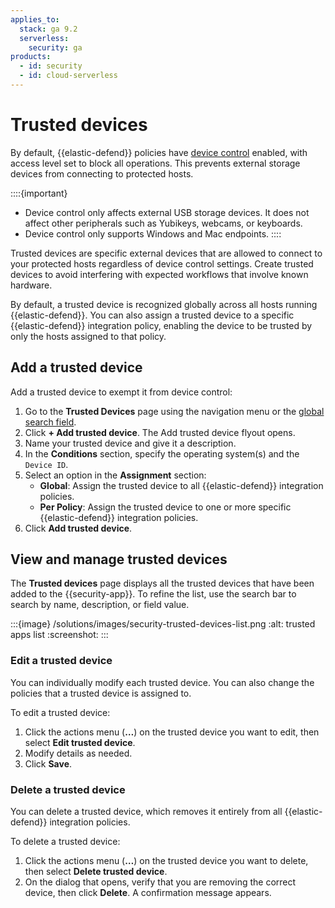 ```yaml
---
applies_to:
  stack: ga 9.2
  serverless:
    security: ga
products:
  - id: security
  - id: cloud-serverless
---
```


# Trusted devices

By default, {{elastic-defend}} policies have [device control](/solutions/security/configure-elastic-defend/configure-an-integration-policy-for-elastic-defend.md#device-control) enabled, with access level set to block all operations. This prevents external storage devices from connecting to protected hosts.

::::{important}
- Device control only affects external USB storage devices. It does not affect other peripherals such as Yubikeys, webcams, or keyboards.
- Device control only supports Windows and Mac endpoints. 
::::

Trusted devices are specific external devices that are allowed to connect to your protected hosts regardless of device control settings. Create trusted devices to avoid interfering with expected workflows that involve known hardware. 

By default, a trusted device is recognized globally across all hosts running {{elastic-defend}}. You can also assign a trusted device to a specific {{elastic-defend}} integration policy, enabling the device to be trusted by only the hosts assigned to that policy.

## Add a trusted device

Add a trusted device to exempt it from device control:

1. Go to the **Trusted Devices** page using the navigation menu or the [global search field](/explore-analyze/find-and-organize/find-apps-and-objects.md).
2. Click **+ Add trusted device**. The Add trusted device flyout opens.
3. Name your trusted device and give it a description. 
4. In the **Conditions** section, specify the operating system(s) and the `Device ID`. 
5. Select an option in the **Assignment** section:
    * **Global**: Assign the trusted device to all {{elastic-defend}} integration policies.
    * **Per Policy**: Assign the trusted device to one or more specific {{elastic-defend}} integration policies.
6. Click **Add trusted device**.

## View and manage trusted devices

The **Trusted devices** page displays all the trusted devices that have been added to the {{security-app}}. To refine the list, use the search bar to search by name, description, or field value.

:::{image} /solutions/images/security-trusted-devices-list.png
:alt: trusted apps list
:screenshot:
:::


### Edit a trusted device

You can individually modify each trusted device. You can also change the policies that a trusted device is assigned to.

To edit a trusted device:

1. Click the actions menu (**…**) on the trusted device you want to edit, then select **Edit trusted device**.
2. Modify details as needed.
3. Click **Save**.


### Delete a trusted device

You can delete a trusted device, which removes it entirely from all {{elastic-defend}} integration policies.

To delete a trusted device:

1. Click the actions menu (**…**) on the trusted device you want to delete, then select **Delete trusted device**.
2. On the dialog that opens, verify that you are removing the correct device, then click **Delete**. A confirmation message appears.

